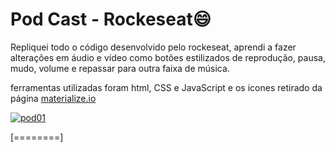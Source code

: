 # Pod Cast - Rockeseat:smile:

Repliquei todo o código desenvolvido pelo rockeseat, aprendi a fazer alterações em áudio e vídeo como botões estilizados de reprodução, pausa, mudo, volume e repassar para outra faixa de música.

ferramentas utilizadas foram html, CSS e JavaScript  e os icones retirado da página [materialize.io](http://materializecss.com/ "materialize.io")

<a href="https://imgbb.com/"><img src="https://i.ibb.co/ChjMkBR/pod01.jpg" alt="pod01" border="0"></a>



[========]
